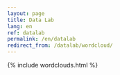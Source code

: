 ```yaml
---
layout: page
title: Data Lab
lang: en
ref: datalab
permalink: /en/datalab
redirect_from: /datalab/wordcloud/
---
```


{% include wordclouds.html %}
